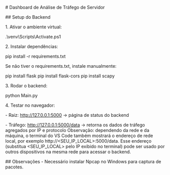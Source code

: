 \# Dashboard de Análise de Tráfego de Servidor



\## Setup do Backend



1\. Ativar o ambiente virtual:

.\\venv\\Scripts\\Activate.ps1





2\. Instalar dependências:

pip install -r requirements.txt

Se não tiver o requirements.txt, instale manualmente:

pip install flask
pip install flask-cors
pip install scapy





3\. Rodar o backend:

python Main.py





4\. Testar no navegador:

\- Raiz: http://127.0.0.1:5000 → página de status do backend

\- Tráfego: http://127.0.0.1:5000/data → retorna os dados de tráfego agregados por IP e protocolo
Observação: dependendo da rede e da máquina, o terminal do VS Code também mostrará o endereço de rede local, por exemplo http://<SEU_IP_LOCAL>:5000/data. Esse endereço (substitua <SEU_IP_LOCAL> pelo IP exibido no terminal) pode ser usado por outros dispositivos na mesma rede para acessar o backend.


\## Observações
\- Necessário instalar Npcap no Windows para captura de pacotes.



